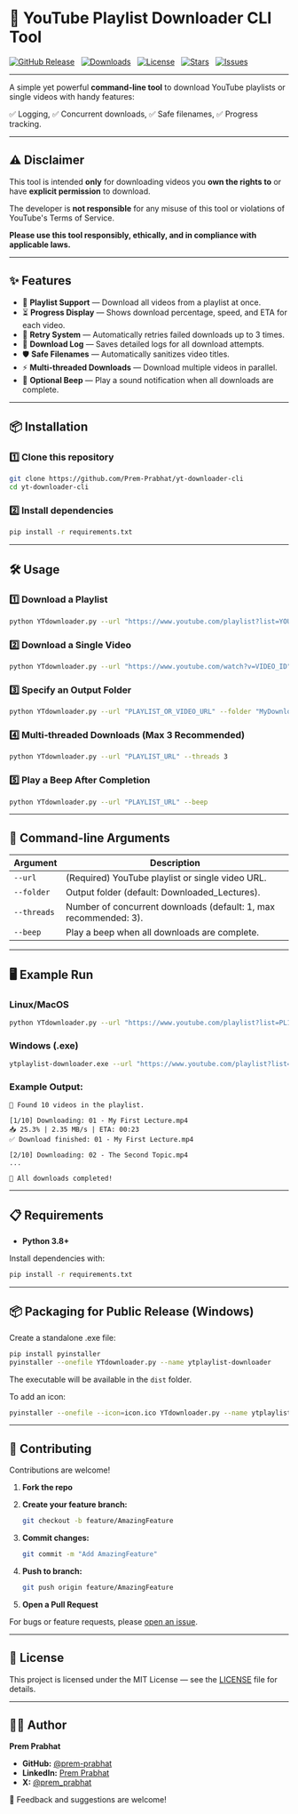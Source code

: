 # 🎥 YouTube Playlist Downloader CLI Tool

[![GitHub Release](https://img.shields.io/github/v/release/Prem-Prabhat/yt-downloader-cli?style=flat-square)](https://github.com/Prem-Prabhat/yt-downloader-cli/releases) &nbsp; [![Downloads](https://img.shields.io/github/downloads/Prem-Prabhat/yt-downloader-cli/total?style=flat-square)](https://github.com/Prem-Prabhat/yt-downloader-cli/releases) &nbsp; [![License](https://img.shields.io/github/license/Prem-Prabhat/yt-downloader-cli?style=flat-square)](https://github.com/Prem-Prabhat/yt-downloader-cli/blob/main/LICENSE) &nbsp; [![Stars](https://img.shields.io/github/stars/Prem-Prabhat/yt-downloader-cli?style=flat-square)](https://github.com/Prem-Prabhat/yt-downloader-cli/stargazers) &nbsp; [![Issues](https://img.shields.io/github/issues/Prem-Prabhat/yt-downloader-cli?style=flat-square)](https://github.com/Prem-Prabhat/yt-downloader-cli/issues)

---

A simple yet powerful **command-line tool** to download YouTube playlists or single videos with handy features:

✅ Logging, ✅ Concurrent downloads, ✅ Safe filenames, ✅ Progress tracking.

---

## ⚠️ Disclaimer

This tool is intended **only** for downloading videos you **own the rights to** or have **explicit permission** to download.

The developer is **not responsible** for any misuse of this tool or violations of YouTube's Terms of Service.

**Please use this tool responsibly, ethically, and in compliance with applicable laws.**

---

## ✨ Features

- 📜 **Playlist Support** — Download all videos from a playlist at once.
- ⏳ **Progress Display** — Shows download percentage, speed, and ETA for each video.
- 🔄 **Retry System** — Automatically retries failed downloads up to 3 times.
- 📝 **Download Log** — Saves detailed logs for all download attempts.
- 🛡️ **Safe Filenames** — Automatically sanitizes video titles.
- ⚡ **Multi-threaded Downloads** — Download multiple videos in parallel.
- 🔔 **Optional Beep** — Play a sound notification when all downloads are complete.

---

## 📦 Installation

### 1️⃣ Clone this repository
```bash
git clone https://github.com/Prem-Prabhat/yt-downloader-cli
cd yt-downloader-cli
```

### 2️⃣ Install dependencies
```bash
pip install -r requirements.txt
```

---

## 🛠️ Usage

### 1️⃣ Download a Playlist
```bash
python YTdownloader.py --url "https://www.youtube.com/playlist?list=YOUR_PLAYLIST_ID"
```

### 2️⃣ Download a Single Video
```bash
python YTdownloader.py --url "https://www.youtube.com/watch?v=VIDEO_ID"
```

### 3️⃣ Specify an Output Folder
```bash
python YTdownloader.py --url "PLAYLIST_OR_VIDEO_URL" --folder "MyDownloads"
```

### 4️⃣ Multi-threaded Downloads (Max 3 Recommended)
```bash
python YTdownloader.py --url "PLAYLIST_URL" --threads 3
```

### 5️⃣ Play a Beep After Completion
```bash
python YTdownloader.py --url "PLAYLIST_URL" --beep
```

---

## 📄 Command-line Arguments

| Argument | Description |
|----------|-------------|
| `--url` | (Required) YouTube playlist or single video URL. |
| `--folder` | Output folder (default: Downloaded_Lectures). |
| `--threads` | Number of concurrent downloads (default: 1, max recommended: 3). |
| `--beep` | Play a beep when all downloads are complete. |

---

## 🖥️ Example Run

### Linux/MacOS
```bash
python YTdownloader.py --url "https://www.youtube.com/playlist?list=PL12345" --folder "Lectures" --threads 2 --beep
```

### Windows (.exe)
```bash
ytplaylist-downloader.exe --url "https://www.youtube.com/playlist?list=PL12345" --folder "Lectures" --threads 2 --beep
```

### Example Output:
```
📜 Found 10 videos in the playlist.

[1/10] Downloading: 01 - My First Lecture.mp4
📥 25.3% | 2.35 MB/s | ETA: 00:23
✅ Download finished: 01 - My First Lecture.mp4

[2/10] Downloading: 02 - The Second Topic.mp4
...

🎯 All downloads completed!
```

---

## 📋 Requirements

- **Python 3.8+**

Install dependencies with:
```bash
pip install -r requirements.txt
```

---

## 📦 Packaging for Public Release (Windows)

Create a standalone .exe file:

```bash
pip install pyinstaller
pyinstaller --onefile YTdownloader.py --name ytplaylist-downloader
```

The executable will be available in the `dist` folder.

To add an icon:
```bash
pyinstaller --onefile --icon=icon.ico YTdownloader.py --name ytplaylist-downloader
```

---

## 🤝 Contributing

Contributions are welcome!

1. **Fork the repo**

2. **Create your feature branch:**
   ```bash
   git checkout -b feature/AmazingFeature
   ```

3. **Commit changes:**
   ```bash
   git commit -m "Add AmazingFeature"
   ```

4. **Push to branch:**
   ```bash
   git push origin feature/AmazingFeature
   ```

5. **Open a Pull Request**

For bugs or feature requests, please [open an issue](https://github.com/Prem-Prabhat/yt-downloader-cli/issues).

---

## 📜 License

This project is licensed under the MIT License — see the [LICENSE](LICENSE) file for details.

---

## 👨‍💻 Author

**Prem Prabhat**

- **GitHub:** [@prem-prabhat](https://github.com/prem-prabhat)
- **LinkedIn:** [Prem Prabhat](https://linkedin.com/in/prem-prabhat)
- **X:** [@prem_prabhat](https://x.com/prem_prabhat)

💌 Feedback and suggestions are welcome!